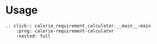 # Usage

```{eval-rst}
.. click:: calorie_requirement_calculator.__main__:main
    :prog: calorie-requirement-calculator
    :nested: full
```
